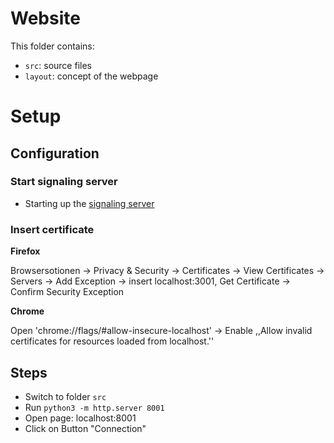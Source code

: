 # Website

This folder contains:

 - `src`: source files
 - `layout`: concept of the webpage

# Setup

## Configuration

### Start signaling server

 - Starting up the [signaling server](https://github.com/nplab/WebRTC-Signaling-Server)

### Insert certificate

**Firefox**

Browsersotionen -> Privacy & Security -> Certificates -> View Certificates -> Servers -> Add Exception -> insert localhost:3001, Get Certificate -> Confirm Security Exception

**Chrome**

Open 'chrome://flags/#allow-insecure-localhost' -> Enable ,,Allow invalid certificates for resources loaded from localhost.''

## Steps

 - Switch to folder `src`
 - Run `python3 -m http.server 8001`
 - Open page: localhost:8001
 - Click on Button "Connection"


